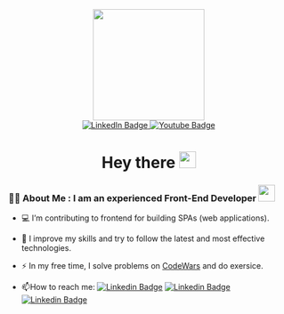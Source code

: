 <div id="header" align="center">
  <img src="https://media.giphy.com/media/Ws6T5PN7wHv3cY8xy8/giphy.gif" width="200"/>
  <div id="badges">
    <a href="https://www.linkedin.com/in/ilya-zlotnik-a08197b0">
      <img src="https://img.shields.io/badge/LinkedIn-blue?style=for-the-badge&logo=linkedin&logoColor=white" alt="LinkedIn Badge"/>
    </a>
    <a href="https://t.me/IlyaZlotnik">
      <img src="https://img.shields.io/badge/Telegram-black?style=for-the-badge&logo=telegram&logoColor=white" alt="Youtube Badge"/>
    </a>
  </div>
  <h1>
    Hey there
    <img src="https://media.giphy.com/media/hvRJCLFzcasrR4ia7z/giphy.gif" width="30px"/>
  </h1>
</div>

### :man_technologist: About Me : I am an experienced Front-End Developer <img src="https://media.giphy.com/media/WUlplcMpOCEmTGBtBW/giphy.gif" width="30">

- :computer:  I’m contributing to frontend for building SPAs (web applications).

- :seedling: I improve my skills and try to follow the latest and most effective technologies.

- :zap: In my free time, I solve problems on <a href="https://www.codewars.com/users/Viziter">CodeWars</a> and do exersice.

- :mailbox:How to reach me: [![Linkedin Badge](https://img.shields.io/badge/-Ilya-blue?style=flat&logo=Linkedin&logoColor=white)](https://www.linkedin.com/in/ilya-zlotnik-a08197b0) [![Linkedin Badge](https://img.shields.io/badge/-@Ilya-black?style=flat&logo=Telegram&logoColor=white)](https://t.me/IlyaZlotnik) [![Linkedin Badge](https://img.shields.io/badge/-zlotnik_ilya-green?style=flat&logo=Gmail&logoColor=red)](mailto:zlotnik.ilya1994@gmail.com)



<!--
**Viziter25/Viziter25** is a ✨ _special_ ✨ repository because its `README.md` (this file) appears on your GitHub profile.

Here are some ideas to get you started:

- 🔭 I’m currently working on ...
- 🌱 I’m currently learning ...
- 👯 I’m looking to collaborate on ...
- 🤔 I’m looking for help with ...
- 💬 Ask me about ...
- 📫 How to reach me: ...
- 😄 Pronouns: ...
- ⚡ Fun fact: ...
-->
